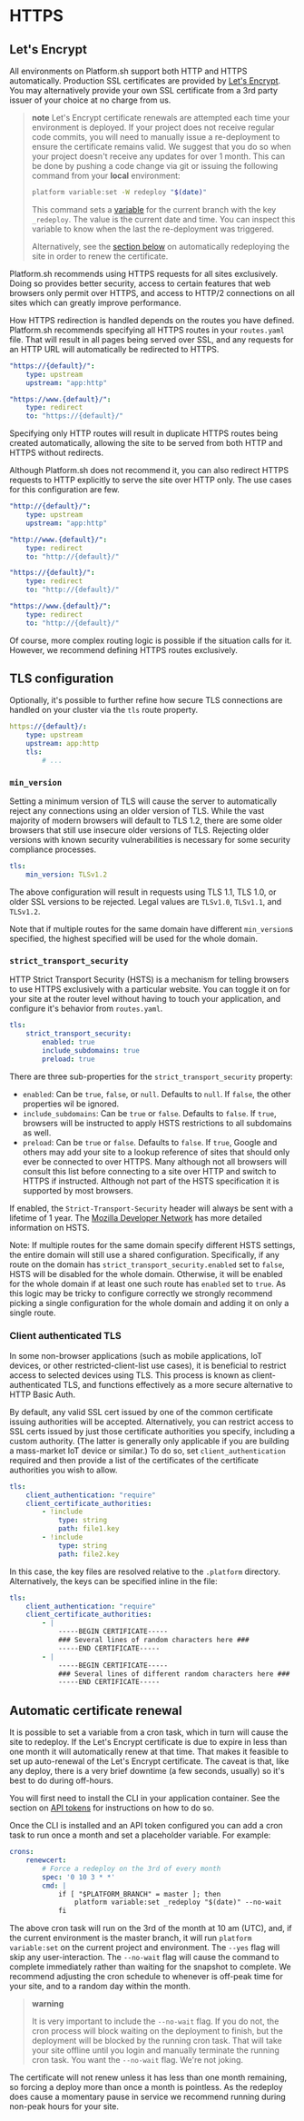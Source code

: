 # HTTPS

## Let's Encrypt

All environments on Platform.sh support both HTTP and HTTPS automatically.  Production SSL certificates are provided by [Let's Encrypt](https://letsencrypt.org/).  You may alternatively provide your own SSL certificate from a 3rd party issuer of your choice at no charge from us.

> **note**
> Let's Encrypt certificate renewals are attempted each time your environment is deployed. If your project does not receive regular code commits, you will need to manually issue a re-deployment to ensure the certificate remains valid. We suggest that you do so when your project doesn't receive any updates for over 1 month. This can be done by pushing a code change via git or issuing the following command from your **local** environment:
> ```sh
> platform variable:set -W redeploy "$(date)"
> ```
> This command sets a [variable](/development/variables.html) for the current branch with the key `_redeploy`. The value is the current date and time. You can inspect this variable to know when the last the re-deployment was triggered.
>
> Alternatively, see the [section below](#automatic-certificate-renewal) on automatically redeploying the site in order to renew the certificate.

Platform.sh recommends using HTTPS requests for all sites exclusively.  Doing so provides better security, access to certain features that web browsers only permit over HTTPS, and access to HTTP/2 connections on all sites which can greatly improve performance.

How HTTPS redirection is handled depends on the routes you have defined.  Platform.sh recommends specifying all HTTPS routes in your `routes.yaml` file.  That will result in all pages being served over SSL, and any requests for an HTTP URL will automatically be redirected to HTTPS.

```yaml
"https://{default}/":
    type: upstream
    upstream: "app:http"

"https://www.{default}/":
    type: redirect
    to: "https://{default}/"
```

Specifying only HTTP routes will result in duplicate HTTPS routes being created automatically, allowing the site to be served from both HTTP and HTTPS without redirects.

Although Platform.sh does not recommend it, you can also redirect HTTPS requests to HTTP explicitly to serve the site over HTTP only.  The use cases for this configuration are few.

```yaml
"http://{default}/":
    type: upstream
    upstream: "app:http"

"http://www.{default}/":
    type: redirect
    to: "http://{default}/"

"https://{default}/":
    type: redirect
    to: "http://{default}/"

"https://www.{default}/":
    type: redirect
    to: "http://{default}/"
```

Of course, more complex routing logic is possible if the situation calls for it.  However, we recommend defining HTTPS routes exclusively.

## TLS configuration

Optionally, it's possible to further refine how secure TLS connections are handled on your cluster via the `tls` route property.

```yaml
https://{default}/:
    type: upstream
    upstream: app:http
    tls:
        # ...
```

### `min_version`

Setting a minimum version of TLS will cause the server to automatically reject any connections using an older version of TLS.  While the vast majority of modern browsers will default to TLS 1.2, there are some older browsers that still use insecure older versions of TLS.  Rejecting older versions with known security vulnerabilities is necessary for some security compliance processes.

```yaml
tls:
    min_version: TLSv1.2
```

The above configuration will result in requests using TLS 1.1, TLS 1.0, or older SSL versions to be rejected.  Legal values are `TLSv1.0`, `TLSv1.1`, and `TLSv1.2`.

Note that if multiple routes for the same domain have different `min_version`s specified, the highest specified will be used for the whole domain.

### `strict_transport_security`

HTTP Strict Transport Security (HSTS) is a mechanism for telling browsers to use HTTPS exclusively with a particular website.  You can toggle it on for your site at the router level without having to touch your application, and configure it's behavior from `routes.yaml`.

```yaml
tls:
    strict_transport_security:
        enabled: true
        include_subdomains: true
        preload: true
```

There are three sub-properties for the `strict_transport_security` property:

* `enabled`: Can be `true`, `false`, or `null`.  Defaults to `null`.  If `false`, the other properties wil be ignored.
* `include_subdomains`: Can be `true` or `false`.  Defaults to `false`. If `true`, browsers will be instructed to apply HSTS restrictions to all subdomains as well.
* `preload`: Can be `true` or `false`.  Defaults to `false`.  If `true`, Google and others may add your site to a lookup reference of sites that should only ever be connected to over HTTPS.  Many although not all browsers will consult this list before connecting to a site over HTTP and switch to HTTPS if instructed.  Although not part of the HSTS specification it is supported by most browsers.

If enabled, the `Strict-Transport-Security` header will always be sent with a lifetime of 1 year.  The [Mozilla Developer Network](https://developer.mozilla.org/en-US/docs/Web/HTTP/Headers/Strict-Transport-Security) has more detailed information on HSTS.

Note: If multiple routes for the same domain specify different HSTS settings, the entire domain will still use a shared configuration.  Specifically, if any route on the domain has `strict_transport_security.enabled` set to `false`, HSTS will be disabled for the whole domain.  Otherwise, it will be enabled for the whole domain if at least one such route has `enabled` set to `true`.  As this logic may be tricky to configure correctly we strongly recommend picking a single configuration for the whole domain and adding it on only a single route.

### Client authenticated TLS

In some non-browser applications (such as mobile applications, IoT devices, or other restricted-client-list use cases), it is beneficial to restrict access to selected devices using TLS.  This process is known as client-authenticated TLS, and functions effectively as a more secure alternative to HTTP Basic Auth.

By default, any valid SSL cert issued by one of the common certificate issuing authorities will be accepted.  Alternatively, you can restrict access to SSL certs issued by just those certificate authorities you specify, including a custom authority.  (The latter is generally only applicable if you are building a mass-market IoT device or similar.)  To do so, set `client_authentication` required and then provide a list of the certificates of the certificate authorities you wish to allow.

```yaml
tls:
    client_authentication: "require"
    client_certificate_authorities:
        - !include
            type: string
            path: file1.key
        - !include
            type: string
            path: file2.key
```

In this case, the key files are resolved relative to the `.platform` directory.  Alternatively, the keys can be specified inline in the file:

```yaml
tls:
    client_authentication: "require"
    client_certificate_authorities:
        - |
            -----BEGIN CERTIFICATE-----
            ### Several lines of random characters here ###
            -----END CERTIFICATE-----
        - |
            -----BEGIN CERTIFICATE-----
            ### Several lines of different random characters here ###
            -----END CERTIFICATE-----
```

## Automatic certificate renewal

It is possible to set a variable from a cron task, which in turn will cause the site to redeploy.  If the Let's Encrypt certificate is due to expire in less than one month it will automatically renew at that time.  That makes it feasible to set up auto-renewal of the Let's Encrypt certificate.  The caveat is that, like any deploy, there is a very brief downtime (a few seconds, usually) so it's best to do during off-hours.

You will first need to install the CLI in your application container.  See the section on [API tokens](/gettingstarted/cli/api-tokens.md) for instructions on how to do so.

Once the CLI is installed and an API token configured you can add a cron task to run once a month and set a placeholder variable.  For example:

```yaml
crons:
    renewcert:
        # Force a redeploy on the 3rd of every month
        spec: '0 10 3 * *'
        cmd: |
            if [ "$PLATFORM_BRANCH" = master ]; then
                platform variable:set _redeploy "$(date)" --no-wait
            fi
```

The above cron task will run on the 3rd of the month at 10 am (UTC), and, if the current environment is the master branch, it will run `platform variable:set` on the current project and environment.  The `--yes` flag will skip any user-interaction.  The `--no-wait` flag will cause the command to complete immediately rather than waiting for the snapshot to complete.  We recommend adjusting the cron schedule to whenever is off-peak time for your site, and to a random day within the month.

> **warning**
>
> It is very important to include the `--no-wait` flag.  If you do not, the cron process will block waiting on the deployment to finish, but the deployment will be blocked by the running cron task.  That will take your site offline until you login and manually terminate the running cron task.  You want the `--no-wait` flag.  We're not joking.

The certificate will not renew unless it has less than one month remaining, so forcing a deploy more than once a month is pointless.  As the redeploy does cause a momentary pause in service we recommend running during non-peak hours for your site.
